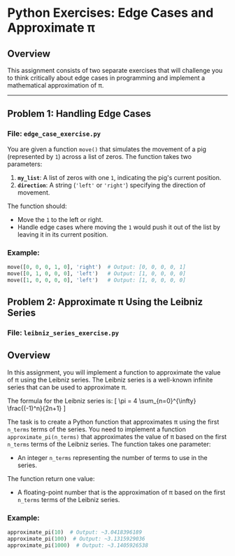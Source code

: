 # Python Exercises: Edge Cases and Approximate π

## Overview
This assignment consists of two separate exercises that will challenge you to think critically about edge cases in programming and implement a mathematical approximation of π.

---

## Problem 1: Handling Edge Cases
### File: `edge_case_exercise.py`

You are given a function `move()` that simulates the movement of a pig (represented by `1`) across a list of zeros. The function takes two parameters:
1. **`my_list`**: A list of zeros with one `1`, indicating the pig's current position.
2. **`direction`**: A string (`'left'` or `'right'`) specifying the direction of movement.

The function should:
- Move the `1` to the left or right.
- Handle edge cases where moving the `1` would push it out of the list by leaving it in its current position.

### Example:
```python
move([0, 0, 0, 1, 0], 'right')  # Output: [0, 0, 0, 0, 1]
move([0, 1, 0, 0, 0], 'left')   # Output: [1, 0, 0, 0, 0]
move([1, 0, 0, 0, 0], 'left')   # Output: [1, 0, 0, 0, 0]
```

## Problem 2: Approximate π Using the Leibniz Series
### File: `leibniz_series_exercise.py`

## Overview
In this assignment, you will implement a function to approximate the value of π using the Leibniz series. The Leibniz series is a well-known infinite series that can be used to approximate π.

The formula for the Leibniz series is:
\[
\pi = 4 \sum_{n=0}^{\infty} \frac{(-1)^n}{2n+1}
\]

The task is to create a Python function that approximates π using the first `n_terms` terms of the series.
You need to implement a function `approximate_pi(n_terms)` that approximates the value of π based on the first `n_terms` terms of the Leibniz series.
The function takes one parameter:
-  An integer `n_terms` representing the number of terms to use in the series.

The function return one value:
- A floating-point number that is the approximation of π based on the first `n_terms` terms of the Leibniz series.

### Example:
```python
approximate_pi(10)  # Output: ~3.0418396189
approximate_pi(100)  # Output: ~3.1315929036
approximate_pi(1000)  # Output: ~3.1405926538
```
